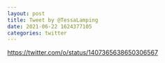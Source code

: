 ```yaml
--- 
layout: post 
title: Tweet by @TessaLamping 
date: 2021-06-22 1624377105 
categories: twitter 
--- 
```

https://twitter.com/o/status/1407365638650306567